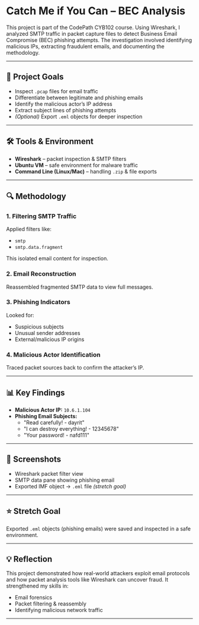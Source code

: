 # Catch Me if You Can – BEC Analysis

This project is part of the CodePath CYB102 course. Using Wireshark, I analyzed SMTP traffic in packet capture files to detect Business Email Compromise (BEC) phishing attempts. The investigation involved identifying malicious IPs, extracting fraudulent emails, and documenting the methodology.

---

## 🎯 Project Goals
- Inspect `.pcap` files for email traffic  
- Differentiate between legitimate and phishing emails  
- Identify the malicious actor’s IP address  
- Extract subject lines of phishing attempts  
- *(Optional)* Export `.eml` objects for deeper inspection  

---

## 🛠 Tools & Environment
- **Wireshark** – packet inspection & SMTP filters  
- **Ubuntu VM** – safe environment for malware traffic  
- **Command Line (Linux/Mac)** – handling `.zip` & file exports  

---

## 🔍 Methodology

### 1. Filtering SMTP Traffic
Applied filters like:
- `smtp`
- `smtp.data.fragment`

This isolated email content for inspection.

### 2. Email Reconstruction
Reassembled fragmented SMTP data to view full messages.

### 3. Phishing Indicators
Looked for:
- Suspicious subjects  
- Unusual sender addresses  
- External/malicious IP origins  

### 4. Malicious Actor Identification
Traced packet sources back to confirm the attacker’s IP.

---

## 📊 Key Findings
- **Malicious Actor IP:** `10.6.1.104`  
- **Phishing Email Subjects:**  
  - "Read carefully! - dayrit"  
  - "I can destroy everything! - 12345678"  
  - "Your password! - nafd111"  

---

## 📸 Screenshots
- Wireshark packet filter view  
- SMTP data pane showing phishing email  
- Exported IMF object → `.eml` file *(stretch goal)*  

---

## ⭐ Stretch Goal
Exported `.eml` objects (phishing emails) were saved and inspected in a safe environment.

---

## 💡 Reflection
This project demonstrated how real-world attackers exploit email protocols and how packet analysis tools like Wireshark can uncover fraud. It strengthened my skills in:
- Email forensics  
- Packet filtering & reassembly  
- Identifying malicious network traffic

---
